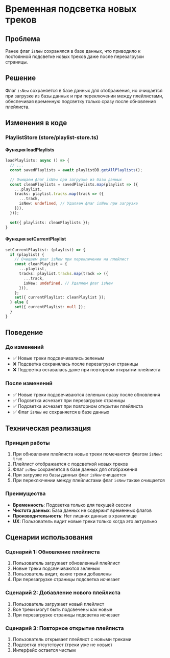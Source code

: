 # Временная подсветка новых треков

## Проблема
Ранее флаг `isNew` сохранялся в базе данных, что приводило к постоянной подсветке новых треков даже после перезагрузки страницы.

## Решение
Флаг `isNew` сохраняется в базе данных для отображения, но очищается при загрузке из базы данных и при переключении между плейлистами, обеспечивая временную подсветку только сразу после обновления плейлиста.

## Изменения в коде

### PlaylistStore (store/playlist-store.ts)

#### Функция loadPlaylists
```typescript
loadPlaylists: async () => {
  // ...
  const savedPlaylists = await playlistDB.getAllPlaylists();
  
  // Очищаем флаг isNew при загрузке из базы данных
  const cleanPlaylists = savedPlaylists.map(playlist => ({
    ...playlist,
    tracks: playlist.tracks.map(track => ({
      ...track,
      isNew: undefined, // Удаляем флаг isNew при загрузке
    })),
  }));
  
  set({ playlists: cleanPlaylists });
}
```

#### Функция setCurrentPlaylist
```typescript
setCurrentPlaylist: (playlist) => {
  if (playlist) {
    // Очищаем флаг isNew при переключении на плейлист
    const cleanPlaylist = {
      ...playlist,
      tracks: playlist.tracks.map(track => ({
        ...track,
        isNew: undefined, // Удаляем флаг isNew
      })),
    };
    set({ currentPlaylist: cleanPlaylist });
  } else {
    set({ currentPlaylist: null });
  }
}
```

## Поведение

### До изменений
- ✅ Новые треки подсвечивались зеленым
- ❌ Подсветка сохранялась после перезагрузки страницы
- ❌ Подсветка оставалась даже при повторном открытии плейлиста

### После изменений
- ✅ Новые треки подсвечиваются зеленым сразу после обновления
- ✅ Подсветка исчезает при перезагрузке страницы
- ✅ Подсветка исчезает при повторном открытии плейлиста
- ✅ Флаг `isNew` не сохраняется в базе данных

## Техническая реализация

### Принцип работы
1. При обновлении плейлиста новые треки помечаются флагом `isNew: true`
2. Плейлист отображается с подсветкой новых треков
3. Флаг `isNew` сохраняется в базе данных для отображения
4. При загрузке из базы данных флаг `isNew` очищается
5. При переключении между плейлистами флаг `isNew` также очищается

### Преимущества
- **Временность**: Подсветка только для текущей сессии
- **Чистота данных**: База данных не содержит временных флагов
- **Производительность**: Нет лишних данных в хранилище
- **UX**: Пользователь видит новые треки только когда это актуально

## Сценарии использования

### Сценарий 1: Обновление плейлиста
1. Пользователь загружает обновленный плейлист
2. Новые треки подсвечиваются зеленым
3. Пользователь видит, какие треки добавлены
4. При перезагрузке страницы подсветка исчезает

### Сценарий 2: Добавление нового плейлиста
1. Пользователь загружает новый плейлист
2. Все треки могут быть подсвечены как новые
3. При перезагрузке страницы подсветка исчезает

### Сценарий 3: Повторное открытие плейлиста
1. Пользователь открывает плейлист с новыми треками
2. Подсветка отсутствует (треки уже не новые)
3. Интерфейс остается чистым 